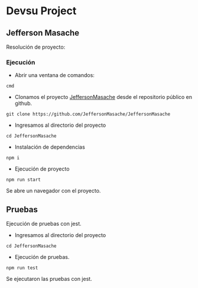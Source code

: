 # Devsu Project
## Jefferson Masache

Resolución de proyecto:
### Ejecución

- Abrir una ventana de comandos:
```
cmd
```
- Clonamos el proyecto [JeffersonMasache](https://github.com/JeffersonMasache/JeffersonMasache) desde el repositorio público en github.
```
git clone https://github.com/JeffersonMasache/JeffersonMasache
```
- Ingresamos al directorio del proyecto
```
cd JeffersonMasache
```
- Instalación de dependencias
```
npm i
```
- Ejecución de proyecto
```
npm run start
```
Se abre un navegador con el proyecto.

## Pruebas
Ejecución de pruebas con jest.
- Ingresamos al directorio del proyecto
```
cd JeffersonMasache
```
- Ejecución de pruebas.
```
npm run test
```

Se ejecutaron las pruebas con jest.